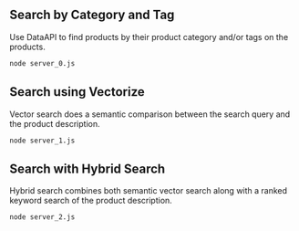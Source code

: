 
## Search by Category and Tag

Use DataAPI to find products by their product category and/or tags on the products.

```bash
node server_0.js
```


## Search using Vectorize

Vector search does a semantic comparison between the search query and the product description.

```bash
node server_1.js
```


## Search with Hybrid Search

Hybrid search combines both semantic vector search along with a ranked keyword search of the product description.

```bash
node server_2.js
```